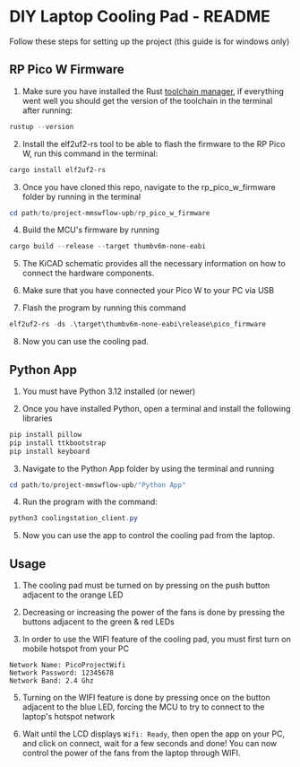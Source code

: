 # DIY Laptop Cooling Pad - README
Follow these steps for setting up the project (this guide is for windows only)


## RP Pico W Firmware

1. Make sure you have installed the Rust [toolchain manager](https://static.rust-lang.org/rustup/dist/x86_64-pc-windows-msvc/rustup-init.exe),
if everything went well you should get the version of the toolchain in the terminal after running:

```powershell
rustup --version
```

2. Install the elf2uf2-rs tool to be able to flash the firmware to the RP Pico W, run this command in the terminal:

```powershell
cargo install elf2uf2-rs
```

3. Once you have cloned this repo, navigate to the rp_pico_w_firmware folder by running in the terminal

```powershell
cd path/to/project-mmswflow-upb/rp_pico_w_firmware
```

4. Build the MCU's firmware by running

```powershell
cargo build --release --target thumbv6m-none-eabi
```

5. The KiCAD schematic provides all the necessary information on how to connect the hardware components.

6. Make sure that you have connected your Pico W to your PC via USB

7. Flash the program by running this command

```powershell
elf2uf2-rs -ds .\target\thumbv6m-none-eabi\release\pico_firmware
```

8. Now you can use the cooling pad.

## Python App

1. You must have Python 3.12 installed (or newer)

2. Once you have installed Python, open a terminal and install the following libraries

```powershell
pip install pillow
pip install ttkbootstrap
pip install keyboard
```

3. Navigate to the Python App folder by using the terminal and running

```powershell
cd path/to/project-mmswflow-upb/"Python App"
```

4. Run the program with the command:

```powershell
python3 coolingstation_client.py
```

5. Now you can use the app to control the cooling pad from the laptop.

## Usage

1. The cooling pad must be turned on by pressing on the push button adjacent to the orange LED

2. Decreasing or increasing the power of the fans is done by pressing the buttons adjacent to the green & red LEDs

3. In order to use the WIFI feature of the cooling pad, you must first turn on mobile hotspot from your PC

```
Network Name: PicoProjectWifi
Network Password: 12345678
Network Band: 2.4 Ghz
```

5. Turning on the WIFI feature is done by pressing once on the button adjacent to the blue LED, forcing the MCU to try to connect to the laptop's hotspot network

6. Wait until the LCD displays `Wifi: Ready`, then open the app on your PC, and click on connect, wait for a few seconds and done! You can now control the power of the fans from the laptop through WIFI.
